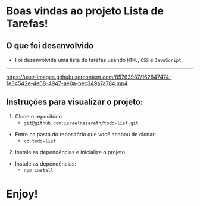 # Boas vindas ao projeto Lista de Tarefas!

## O que foi desenvolvido

- Foi desenvolvida uma lista de tarefas usando `HTML`, `CSS` e `JavaScript`.

---

https://user-images.githubusercontent.com/85763987/162847474-1e34542e-4e68-4947-ae0a-bec349a7a784.mp4

## Instruções para visualizar o projeto:

1. Clone o repositório
    * `git@github.com:israelnazareth/todo-list.git`
  * Entre na pasta do repositório que você acabou de clonar:
    * `cd todo-list`

2. Instale as dependências e inicialize o projeto
  * Instale as dependências:
    * `npm install`

# Enjoy!

